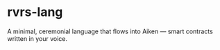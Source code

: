 # rvrs-lang
A minimal, ceremonial language that flows into Aiken — smart contracts written in your voice.

